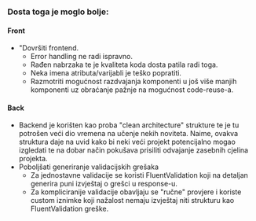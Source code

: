 ### Dosta toga je moglo bolje:

#### Front

- "Dovršiti frontend.
  - Error handling ne radi ispravno.
  - Rađen nabrzaka te je kvaliteta koda dosta patila radi toga.
  - Neka imena atributa/varijabli je teško popratiti.
  - Razmotriti mogućnost razdvajanja komponenti u još više manjih komponenti uz obraćanje pažnje na mogućnost code-reuse-a.
  
#### Back
- Backend je korišten kao proba "clean architecture" strukture te je tu potrošen veći dio vremena na učenje nekih noviteta.
  Naime, ovakva struktura daje na uvid kako bi neki veći projekt potencijalno mogao izgledati te na dobar način pokušava prisiliti odvajanje zasebnih cjelina projekta.
- Poboljšati generiranje validacijskih grešaka
  - Za jednostavne validacije se koristi FluentValidation koji na detaljan generira puni izvještaj o grešci u response-u.
  - Za kompliciranije validacije obavljaju se "ručne" provjere i koriste custom iznimke koji nažalost nemaju izvještaj niti strukturu kao FluentValidation greške.
  
